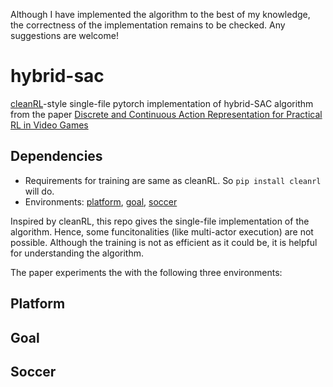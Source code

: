 Although I have implemented the algorithm to the best of my knowledge, the correctness of the implementation remains to be checked. Any suggestions are welcome!

# hybrid-sac
[cleanRL](https://github.com/vwxyzjn/cleanrl)-style single-file pytorch implementation of hybrid-SAC algorithm from the paper [Discrete and Continuous Action Representation for Practical RL in Video Games](https://arxiv.org/pdf/1912.11077.pdf)

## Dependencies
* Requirements for training are same as cleanRL. So `pip install cleanrl` will do.
* Environments: [platform](https://github.com/cycraig/gym-platform), [goal](https://github.com/cycraig/gym-goal), [soccer](https://github.com/cycraig/gym-soccer)

Inspired by cleanRL, this repo gives the single-file implementation of the algorithm. Hence, some funcitonalities (like multi-actor execution) are not possible. Although the training is not as efficient as it could be, it is helpful for understanding the algorithm.

The paper experiments the with the following three environments:

## Platform

## Goal

## Soccer
